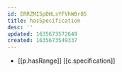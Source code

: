 ```yaml
---
id: ERRZMI5pDHLsYFVhW0r85
title: hasSpecification
desc: ''
updated: 1635673572649
created: 1635673549337
---
```




- [[p.hasRange]] [[c.specification]]
